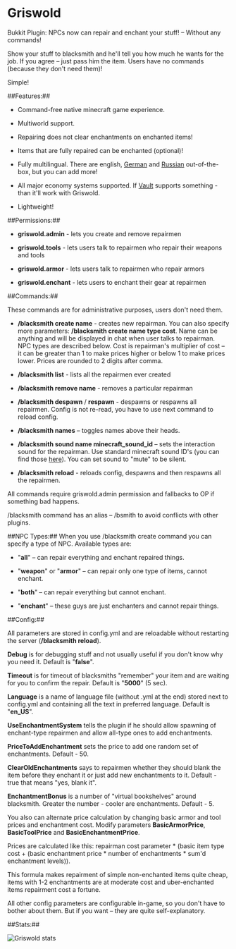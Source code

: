 Griswold
=========

Bukkit Plugin: NPCs now can repair and enchant your stuff! – Without any commands!

Show your stuff to blacksmith and he'll tell you how much he wants for the job. If you agree – just pass him the item. Users have no commands (because they don't need them)!

Simple!

##Features:##

* Command-free native minecraft game experience.

* Multiworld support.

* Repairing does not clear enchantments on enchanted items!

* Items that are fully repaired can be enchanted (optional)!

* Fully multilingual. There are english, [German](https://github.com/downloads/toxuin/Griswold/de_DE.yml) and [Russian](https://github.com/downloads/toxuin/Griswold/ru_RU.yml) out-of-the-box, but you can add more!

* All major economy systems supported. If [Vault](http://dev.bukkit.org/server-mods/vault/) supports something - than it'll work with Griswold.

* Lightweight!

##Permissions:##

* **griswold.admin** - lets you create and remove repairmen

* **griswold.tools** - lets users talk to repairmen who repair their weapons and tools

* **griswold.armor** - lets users talk to repairmen who repair armors

* **griswold.enchant** - lets users to enchant their gear at repairmen

##Commands:##

These commands are for administrative purposes, users don't need them.

* **/blacksmith create name** - creates new repairman. You can also specify more parameters: **/blacksmith create name type cost**. Name can be anything and will be displayed in chat when user talks to repairman. NPC types are described below. Cost is repairman's multiplier of cost – it can be greater than 1 to make prices higher or below 1 to make prices lower. Prices are rounded to 2 digits after comma.

* **/blacksmith list** - lists all the repairmen ever created

* **/blacksmith remove name** - removes a particular repairman

* **/blacksmith despawn** / **respawn** - despawns or respawns all repairmen. Config is not re-read, you have to use next command to reload config.

* **/blacksmith names** – toggles names above their heads.

* **/blacksmith sound name minecraft_sound_id** – sets the interaction sound for the repairman. Use standard minecraft sound ID's (you can find those [here](http://www.minecraftforum.net/topic/1880130-all-minecraft-playsound-file-names/)). You can set sound to "mute" to be silent.

* **/blacksmith reload** - reloads config, despawns and then respawns all the repairmen.

All commands require griswold.admin permission and fallbacks to OP if something bad happens.

/blacksmith command has an alias – /bsmith to avoid conflicts with other plugins.

##NPC Types:##
When you use /blacksmith create command you can specify a type of NPC. Available types are:

* "**all**" – can repair everything and enchant repaired things.

* "**weapon**" or "**armor**" – can repair only one type of items, cannot enchant.

* "**both**" – can repair everything but cannot enchant.

* "**enchant**"  – these guys are just enchanters and cannot repair things.

##Config:##

All parameters are stored in config.yml and are reloadable without restarting the server (**/blacksmith reload**). 

**Debug** is for debugging stuff and not usually useful if you don't know why you need it. Default is "**false**".

**Timeout** is for timeout of blacksmiths "remember" your item and are waiting for you to confirm the repair. Default is "**5000**" (5 sec).

**Language** is a name of language file (without .yml at the end) stored next to config.yml and containing all the text in preferred language. Default is "**en_US**".

**UseEnchantmentSystem** tells the plugin if he should allow spawning of enchant-type repairmen and allow all-type ones to add enchantments.

**PriceToAddEnchantment** sets the price to add one random set of enchantments. Default - 50.

**ClearOldEnchantments** says to repairmen whether they should blank the item before they enchant it or just add new enchantments to it. Default - true that means "yes, blank it".

**EnchantmentBonus** is a number of "virtual bookshelves" around blacksmith. Greater the number - cooler are enchantments. Default - 5.

You also can alternate price calculation by changing basic armor and tool prices and enchantment cost. Modify parameters **BasicArmorPrice**, **BasicToolPrice** and **BasicEnchantmentPrice**.

Prices are calculated like this: repairman cost parameter \* (basic item type cost + (basic enchantment price \* number of enchantments \* sum'd enchantment levels)).

This formula makes repairment of simple non-enchanted items quite cheap, items with 1-2 enchantments are at moderate cost and uber-enchanted items repairment cost a fortune.

All other config parameters are configurable in-game, so you don't have to bother about them. But if you want – they are quite self-explanatory.

##Stats:##

![Griswold stats](http://mcstats.org/signature/griswold.png)